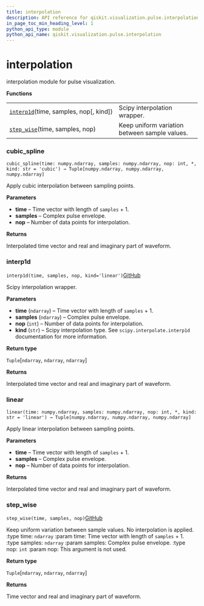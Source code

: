 ```yaml
---
title: interpolation
description: API reference for qiskit.visualization.pulse.interpolation
in_page_toc_min_heading_level: 1
python_api_type: module
python_api_name: qiskit.visualization.pulse.interpolation
---
```


# interpolation

interpolation module for pulse visualization.

**Functions**

|                                                                                                                                                   |                                               |
| ------------------------------------------------------------------------------------------------------------------------------------------------- | --------------------------------------------- |
| [`interp1d`](#qiskit.visualization.pulse.interpolation.interp1d "qiskit.visualization.pulse.interpolation.interp1d")(time, samples, nop\[, kind]) | Scipy interpolation wrapper.                  |
| [`step_wise`](#qiskit.visualization.pulse.interpolation.step_wise "qiskit.visualization.pulse.interpolation.step_wise")(time, samples, nop)       | Keep uniform variation between sample values. |

### cubic\_spline

<span id="qiskit.visualization.pulse.interpolation.cubic_spline" />

`cubic_spline(time: numpy.ndarray, samples: numpy.ndarray, nop: int, *, kind: str = 'cubic') → Tuple[numpy.ndarray, numpy.ndarray, numpy.ndarray]`

Apply cubic interpolation between sampling points.

**Parameters**

*   **time** – Time vector with length of `samples` + 1.
*   **samples** – Complex pulse envelope.
*   **nop** – Number of data points for interpolation.

**Returns**

Interpolated time vector and real and imaginary part of waveform.

### interp1d

<span id="qiskit.visualization.pulse.interpolation.interp1d" />

`interp1d(time, samples, nop, kind='linear')`[GitHub](https://github.com/qiskit/qiskit/tree/stable/0.14/qiskit/visualization/pulse/interpolation.py "view source code")

Scipy interpolation wrapper.

**Parameters**

*   **time** (`ndarray`) – Time vector with length of `samples` + 1.
*   **samples** (`ndarray`) – Complex pulse envelope.
*   **nop** (`int`) – Number of data points for interpolation.
*   **kind** (`str`) – Scipy interpolation type. See `scipy.interpolate.interp1d` documentation for more information.

**Return type**

`Tuple`\[`ndarray`, `ndarray`, `ndarray`]

**Returns**

Interpolated time vector and real and imaginary part of waveform.

### linear

<span id="qiskit.visualization.pulse.interpolation.linear" />

`linear(time: numpy.ndarray, samples: numpy.ndarray, nop: int, *, kind: str = 'linear') → Tuple[numpy.ndarray, numpy.ndarray, numpy.ndarray]`

Apply linear interpolation between sampling points.

**Parameters**

*   **time** – Time vector with length of `samples` + 1.
*   **samples** – Complex pulse envelope.
*   **nop** – Number of data points for interpolation.

**Returns**

Interpolated time vector and real and imaginary part of waveform.

### step\_wise

<span id="qiskit.visualization.pulse.interpolation.step_wise" />

`step_wise(time, samples, nop)`[GitHub](https://github.com/qiskit/qiskit/tree/stable/0.14/qiskit/visualization/pulse/interpolation.py "view source code")

Keep uniform variation between sample values. No interpolation is applied. :type time: `ndarray` :param time: Time vector with length of `samples` + 1. :type samples: `ndarray` :param samples: Complex pulse envelope. :type nop: `int` :param nop: This argument is not used.

**Return type**

`Tuple`\[`ndarray`, `ndarray`, `ndarray`]

**Returns**

Time vector and real and imaginary part of waveform.

